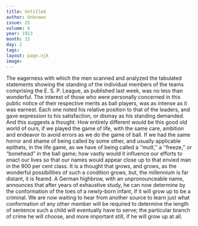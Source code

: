 ```yaml
---
title: Untitled
author: Unknown
issue: 25
volume: 6
year: 1913
month: 15
day: 2
tags:
layout: page.njk
image:
---
```

The eagerness with which the men scanned and analyzed the tabulated statements showing the standing of the individual members of the teams comprising the E. S. P. League, as published last week, was no less than wonderful. The interest of those who were personally concerned in this public notice of their respective merits as ball players, was as intense as it was earnest. Each one noted his relative position to that of the leaders, and gave expression to his satisfaction, or dismay as his standing demanded. And this suggests a thought: How entirely different would be this good old world of ours, if we played the game of life, with the same care, ambition and endeavor to avoid errors as we do the game of ball. If we had the same horror and shame of being called by some other, and usually applicable epithets, in the life game, as we have of being called a ‘‘mutt,’’ a ‘‘freeze,’’ or “bonehead” in the ball game; how vastly would it influence our efforts to enact our lives so that our names would appear close up to that envied man in the 900 per cent class. It is a thought that grows, and grows, as the wonderful possibilities of such a condition grows, but, the millennium is far distant, it is feared.       A German highbrow, with an unpronounceable name, announces that after years of exhaustive study, he can now determine by the conformation of the toes of a newly-born infant, if it will grow up to be a criminal. We are now waiting to hear from another source to learn just what conformation of any other member will be required to determine the length of sentence such a child will eventually have to serve; the particular branch of crime he will choose, and more important still, if he will grow up at all. 
